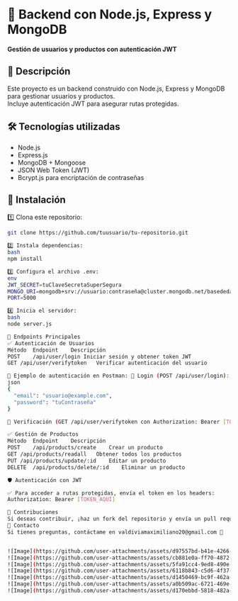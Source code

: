 
# 🚀 Backend con Node.js, Express y MongoDB  
**Gestión de usuarios y productos con autenticación JWT**  

## 📌 Descripción  
Este proyecto es un backend construido con Node.js, Express y MongoDB para gestionar usuarios y productos.  
Incluye autenticación JWT para asegurar rutas protegidas.  

## 🛠 Tecnologías utilizadas  
- Node.js  
- Express.js  
- MongoDB + Mongoose  
- JSON Web Token (JWT)  
- Bcrypt.js para encriptación de contraseñas  

## 🚀 Instalación  
1️⃣ Clona este repositorio:  
```bash
git clone https://github.com/tuusuario/tu-repositorio.git

2️⃣ Instala dependencias:
bash
npm install

3️⃣ Configura el archivo .env:
env
JWT_SECRET=tuClaveSecretaSuperSegura
MONGO_URI=mongodb+srv://usuario:contraseña@cluster.mongodb.net/basededatos
PORT=5000

4️⃣ Inicia el servidor:
bash
node server.js

📌 Endpoints Principales
✅ Autenticación de Usuarios
Método	Endpoint	Descripción
POST	/api/user/login	Iniciar sesión y obtener token JWT
GET	/api/user/verifytoken	Verificar autenticación del usuario

📌 Ejemplo de autenticación en Postman: 🔹 Login (POST /api/user/login):
json
{
  "email": "usuario@example.com",
  "password": "tuContraseña"
}

🔹 Verificación (GET /api/user/verifytoken con Authorization: Bearer [TOKEN])

✅ Gestión de Productos
Método	Endpoint	Descripción
POST	/api/products/create	Crear un producto
GET	/api/products/readall	Obtener todos los productos
PUT	/api/products/update/:id	Editar un producto
DELETE	/api/products/delete/:id	Eliminar un producto

🛡 Autenticación con JWT

✅ Para acceder a rutas protegidas, envía el token en los headers:
Authorization: Bearer [TOKEN_AQUÍ]

📌 Contribuciones
Si deseas contribuir, ¡haz un fork del repositorio y envía un pull request!
📩 Contacto
Si tienes preguntas, contáctame en valdiviamaximiliano20@gmail.com 🚀


![Image](https://github.com/user-attachments/assets/d97557bd-b41e-4266-bbc0-a5df7093d1fe)
![Image](https://github.com/user-attachments/assets/cb881e0a-ff70-4872-a5ef-fc59ca95f0ae)
![Image](https://github.com/user-attachments/assets/5fa91cc4-9ed8-490e-9c16-932e5e207378)
![Image](https://github.com/user-attachments/assets/6118b843-c5d6-4f37-9835-f7ed7ab1bbc3)
![Image](https://github.com/user-attachments/assets/d1450469-bc9f-462a-85bd-5316c33d32d0)
![Image](https://github.com/user-attachments/assets/a0b509ac-6721-469e-b280-5a20d5c9740d)
![Image](https://github.com/user-attachments/assets/d170ebbd-5818-482a-899c-6230957c130a)
